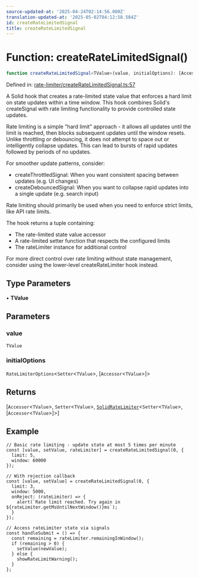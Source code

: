 ```yaml
---
source-updated-at: '2025-04-24T02:14:56.000Z'
translation-updated-at: '2025-05-02T04:12:58.584Z'
id: createRateLimitedSignal
title: createRateLimitedSignal
---
```


<!-- DO NOT EDIT: this page is autogenerated from the type comments -->

# Function: createRateLimitedSignal()

```ts
function createRateLimitedSignal<TValue>(value, initialOptions): [Accessor<TValue>, Setter<TValue>, SolidRateLimiter<Setter<TValue>, [Accessor<TValue>]>]
```

Defined in: [rate-limiter/createRateLimitedSignal.ts:57](https://github.com/TanStack/pacer/blob/main/packages/solid-pacer/src/rate-limiter/createRateLimitedSignal.ts#L57)

A Solid hook that creates a rate-limited state value that enforces a hard limit on state updates within a time window.
This hook combines Solid's createSignal with rate limiting functionality to provide controlled state updates.

Rate limiting is a simple "hard limit" approach - it allows all updates until the limit is reached, then blocks
subsequent updates until the window resets. Unlike throttling or debouncing, it does not attempt to space out
or intelligently collapse updates. This can lead to bursts of rapid updates followed by periods of no updates.

For smoother update patterns, consider:
- createThrottledSignal: When you want consistent spacing between updates (e.g. UI changes)
- createDebouncedSignal: When you want to collapse rapid updates into a single update (e.g. search input)

Rate limiting should primarily be used when you need to enforce strict limits, like API rate limits.

The hook returns a tuple containing:
- The rate-limited state value accessor
- A rate-limited setter function that respects the configured limits
- The rateLimiter instance for additional control

For more direct control over rate limiting without state management,
consider using the lower-level createRateLimiter hook instead.

## Type Parameters

• **TValue**

## Parameters

### value

`TValue`

### initialOptions

`RateLimiterOptions`\<`Setter`\<`TValue`\>, \[`Accessor`\<`TValue`\>\]\>

## Returns

\[`Accessor`\<`TValue`\>, `Setter`\<`TValue`\>, [`SolidRateLimiter`](../interfaces/solidratelimiter.md)\<`Setter`\<`TValue`\>, \[`Accessor`\<`TValue`\>\]\>\]

## Example

```tsx
// Basic rate limiting - update state at most 5 times per minute
const [value, setValue, rateLimiter] = createRateLimitedSignal(0, {
  limit: 5,
  window: 60000
});

// With rejection callback
const [value, setValue] = createRateLimitedSignal(0, {
  limit: 3,
  window: 5000,
  onReject: (rateLimiter) => {
    alert(`Rate limit reached. Try again in ${rateLimiter.getMsUntilNextWindow()}ms`);
  }
});

// Access rateLimiter state via signals
const handleSubmit = () => {
  const remaining = rateLimiter.remainingInWindow();
  if (remaining > 0) {
    setValue(newValue);
  } else {
    showRateLimitWarning();
  }
};
```
